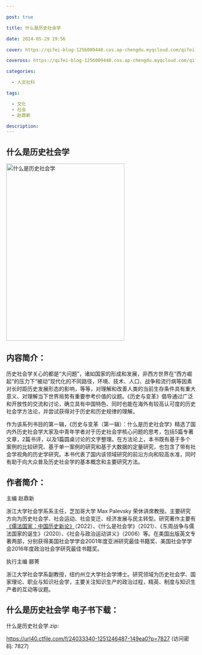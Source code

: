```yaml
---

post: true

title: 什么是历史社会学

date: 2024-05-29 19:56

cover: https://qifei-blog-1256009448.cos.ap-chengdu.myqcloud.com/qifei-blog/64f2e84a661c6c8e54c29fab.jpg

coveross: https://qifei-blog-1256009448.cos.ap-chengdu.myqcloud.com/qifei-blog/64f2e84a661c6c8e54c29fab.jpg

categories:

  - 人文社科

tags:

  - 文化
  - 社会
  - 赵鼎新

description:
---
```


## 什么是历史社会学

<img alt="什么是历史社会学" class="aligncenter loaded" data-was-processed="true" decoding="async" fetchpriority="high" height="471" src="https://qifei-blog-1256009448.cos.ap-chengdu.myqcloud.com/qifei-blog/64f2e84a661c6c8e54c29fab.jpg" style="cursor: zoom-in;" width="314"/>

## 内容简介：

历史社会学关心的都是“大问题”，诸如国家的形成和发展，非西方世界在“西方崛起”的压力下“被动”现代化的不同路径，环境、技术、人口、战争和流行病等因素对长时距历史发展形态的影响，等等，对理解和改善人类的当前生存条件具有重大意义、对理解当下世界局势有重要参考价值的议题。《历史与变革》倡导通过广泛和开放性的交流和讨论，确立具有中国特色、同时也能在海外有较高认可度的历史社会学方法论，并尝试获得对于历史和历史规律的理解。

作为该系列书目的第一辑，《历史与变革（第一辑）：什么是历史社会学》精选了国内外历史社会学大家及中青年学者对于历史社会学核心问题的思考，包括5篇专著文章，2篇书评，以及1篇圆桌讨论的文字整理。在方法论上，本书既有基于多个案例的比较研究、基于单一案例的研究和基于大数据的定量研究，也包含了带有社会学视角的历史学研究。本书代表了国内该领域研究的前沿方向和较高水准，同时有助于向大众普及历史社会学的基本概念和主要研究方法。

## 作者简介：

主编 赵鼎新

浙江大学社会学系系主任，芝加哥大学 Max Palevsky 荣休讲席教授。主要研究方向为历史社会学、社会运动、社会变迁、经济发展与民主转型。研究著作主要有<a href="https://www.huibooks.com/8660.html">《儒法国家：中国历史新论》</a>（2022）、《什么是社会学》（2021）、《东周战争与儒法国家的诞生》（2020）、《社会与政治运动讲义》（2006）等。在美国出版英文专著两部，分别获得美国社会学学会2001年度亚洲研究最佳书籍奖、美国社会学学会2016年度政治社会学研究最佳书籍奖。

执行主编 郦菁

浙江大学社会学系副教授，纽约州立大学社会学博士。研究领域为历史社会学、国家理论、职业与知识社会学，主要关注知识生产的政治过程，精英、制度与知识生产者的互动等议题。

## 什么是历史社会学 电子书下载：

什么是历史社会学.zip: 

https://url40.ctfile.com/f/24033340-1251246487-149ea0?p=7827 (访问密码: 7827)
